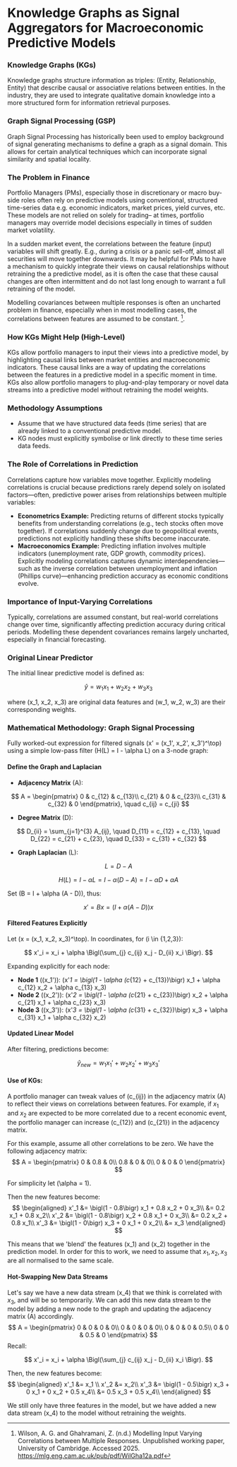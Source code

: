 # Knowledge Graphs as Signal Aggregators for Macroeconomic Predictive Models

### Knowledge Graphs (KGs)
Knowledge graphs structure information as triples: (Entity, Relationship, Entity) that describe causal or associative relations between entities. In the industry, they are used to integrate qualitative domain knowledge into a more structured form for information retrieval purposes. 

### Graph Signal Processing (GSP)
Graph Signal Processing has historically been used to employ background of signal generating mechanisms to define a graph as a signal domain. This allows for certain analytical techniques which can incorporate signal similarity and spatial locality.

### The Problem in Finance
Portfolio Managers (PMs), especially those in discretionary or macro buy-side roles often rely on predictive models using conventional, structured time-series data e.g. economic indicators, market prices, yield curves, etc. These models are not relied on solely for trading– at times, portfolio managers may override model decisions especially in times of sudden market volatility. 

In a sudden market event, the correlations between the feature (input) variables will shift greatly. E.g., during a crisis or a panic sell-off, almost all securities will move together downwards. It may be helpful for PMs to have a mechanism to quickly integrate their views on causal relationships without retraining the a predictive model, as it is often the case that these causal changes are often intermittent and do not last long enough to warrant a full retraining of the model.

Modelling covariances between multiple responses is often an uncharted problem in finance, especially when in most modelling cases, the correlations between features are assumed to be constant. [^1].

### How KGs Might Help (High-Level)
KGs allow portfolio managers to input their views into a predictive model, by highlighting causal links between market entities and macroeconomic indicators. These causal links are a way of updating the correlations between the features in a predictive model in a specific moment in time. KGs also allow portfolio managers to plug-and-play temporary or novel data streams into a predictive model without retraining the model weights. 

### Methodology Assumptions
- Assume that we have structured data feeds (time series) that are already linked to a conventional predictive model.
- KG nodes must explicitly symbolise or link directly to these time series data feeds. 



### The Role of Correlations in Prediction
Correlations capture how variables move together. Explicitly modeling correlations is crucial because predictions rarely depend solely on isolated factors—often, predictive power arises from relationships between multiple variables:

- **Econometrics Example:** Predicting returns of different stocks typically benefits from understanding correlations (e.g., tech stocks often move together). If correlations suddenly change due to geopolitical events, predictions not explicitly handling these shifts become inaccurate.
- **Macroeconomics Example:** Predicting inflation involves multiple indicators (unemployment rate, GDP growth, commodity prices). Explicitly modeling correlations captures dynamic interdependencies—such as the inverse correlation between unemployment and inflation (Phillips curve)—enhancing prediction accuracy as economic conditions evolve.

### Importance of Input-Varying Correlations
Typically, correlations are assumed constant, but real-world correlations change over time, significantly affecting prediction accuracy during critical periods. Modelling these dependent covariances remains largely uncharted, especially in financial forecasting.


### Original Linear Predictor
The initial linear predictive model is defined as:

$$
\hat{y} = w_1 x_1 + w_2 x_2 + w_3 x_3
$$

where \(x_1, x_2, x_3\) are original data features and \(w_1, w_2, w_3\) are their corresponding weights.


### Mathematical Methodology: Graph Signal Processing

Fully worked-out expression for filtered signals \(x' = (x_1', x_2', x_3')^\top\) using a simple low-pass filter \(H(L) = I - \alpha L\) on a 3-node graph:

#### Define the Graph and Laplacian

- **Adjacency Matrix** \(A\):

$$
A = \begin{pmatrix}
0 & c_{12} & c_{13}\\
c_{21} & 0 & c_{23}\\
c_{31} & c_{32} & 0
\end{pmatrix}, \quad c_{ij} = c_{ji}
$$

- **Degree Matrix** \(D\):

$$
D_{ii} = \sum_{j=1}^{3} A_{ij}, \quad D_{11} = c_{12} + c_{13}, \quad D_{22} = c_{21} + c_{23}, \quad D_{33} = c_{31} + c_{32}
$$

- **Graph Laplacian** \(L\):

$$
L = D - A
$$

$$
H(L) = I - \alpha L = I - \alpha (D - A) = I - \alpha D + \alpha A
$$

Set \(B = I + \alpha (A - D)\), thus:

$$
 x' = B x = \bigl(I + \alpha (A - D)\bigr) x
$$

#### Filtered Features Explicitly

Let \(x = (x_1, x_2, x_3)^\top\). In coordinates, for \(i \in \{1,2,3\}\):

$$
 x'_i = x_i + \alpha \Bigl(\sum_{j} c_{ij} x_j - D_{ii} x_i \Bigr).
$$

Expanding explicitly for each node:

- **Node 1** (\(x_1'\)): \(x'_1 = \bigl(1 - \alpha (c_{12} + c_{13})\bigr) x_1 + \alpha c_{12} x_2 + \alpha c_{13} x_3\)
- **Node 2** (\(x_2'\)): \(x'_2 = \bigl(1 - \alpha (c_{21} + c_{23})\bigr) x_2 + \alpha c_{21} x_1 + \alpha c_{23} x_3\)
- **Node 3** (\(x_3'\)): \(x'_3 = \bigl(1 - \alpha (c_{31} + c_{32})\bigr) x_3 + \alpha c_{31} x_1 + \alpha c_{32} x_2\)

#### Updated Linear Model

After filtering, predictions become:

$$
\hat{y}_{new}=w_1 x_1'+w_2 x_2'+w_3 x_3'
$$

#### Use of KGs:
A portfolio manager can tweak values of \(c_{ij}\) in the adjacency matrix \(A\) to reflect their views on correlations between features. For example, if $x_1$ and $x_2$ are expected to be more correlated due to a recent economic event, the portfolio manager can increase \(c_{12}\) and \(c_{21}\) in the adjacency matrix. 

For this example, assume all other correlations to be zero. We have the following adjacency matrix:
$$
A = \begin{pmatrix}
0 & 0.8 & 0\\
0.8 & 0 & 0\\
0 & 0 & 0
\end{pmatrix}
$$

For simplicity let \(\alpha = 1\). 

Then the new features become:
$$
\begin{aligned}
x'_1 &= \bigl(1 - 0.8\bigr) x_1 + 0.8 x_2 + 0 x_3\\
     &= 0.2 x_1 + 0.8 x_2\\
x'_2 &= \bigl(1 - 0.8\bigr) x_2 + 0.8 x_1 + 0 x_3\\
        &= 0.2 x_2 + 0.8 x_1\\
x'_3 &= \bigl(1 - 0\bigr) x_3 + 0 x_1 + 0 x_2\\
        &= x_3
\end{aligned}
$$

This means that we 'blend' the features \(x_1\) and \(x_2\) together in the prediction model. In order for this to work, we need to assume that $x_1, x_2, x_3$ are all normalised to the same scale.


#### Hot-Swapping New Data Streams
Let's say we have a new data stream \(x_4\) that we think is correlated with $x_3$, and will be so temporarily. We can add this new data stream to the model by adding a new node to the graph and updating the adjacency matrix \(A\) accordingly.
$$
A = \begin{pmatrix}
0 & 0 & 0 & 0\\
0 & 0 & 0 & 0\\
0 & 0 & 0 & 0.5\\
0 & 0 & 0.5 & 0
\end{pmatrix}
$$
Recall:

$$
 x'_i = x_i + \alpha \Bigl(\sum_{j} c_{ij} x_j - D_{ii} x_i \Bigr).
$$


Then, the new features become:
$$
\begin{aligned}
x'_1 &= x_1 \\
x'_2 &= x_2\\
x'_3 &= \bigl(1 - 0.5\bigr) x_3 + 0 x_1 + 0 x_2 + 0.5 x_4\\
        &= 0.5 x_3 + 0.5 x_4\\
\end{aligned}
$$

We still only have three features in the model, but we have added a new data stream \(x_4\) to the model without retraining the weights.





[^1]: Wilson, A. G. and Ghahramani, Z. (n.d.) Modelling Input Varying Correlations between Multiple Responses. Unpublished working paper, University of Cambridge. Accessed 2025. https://mlg.eng.cam.ac.uk/pub/pdf/WilGha12a.pdf


